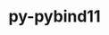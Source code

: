 ---
title: "py-pybind11"
layout: cache
categories: [package, develop-2024-12-22]
meta: {"versions": ["2.13.5"], "compilers": ["gcc@=11.1.0", "gcc@=11.4.0", "gcc@=12.3.0", "gcc@=13.2.0", "gcc@=7.5.0", "gcc@=9.4.0", "oneapi@=2024.2.1"], "oss": ["ubuntu18.04", "ubuntu20.04", "ubuntu22.04", "ubuntu24.04"], "platforms": ["linux"], "targets": ["aarch64", "neoverse_v2", "ppc64le", "x86_64_v3"], "stacks": ["data-vis-sdk", "e4s", "e4s-neoverse-v2", "e4s-oneapi", "e4s-power", "e4s-rocm-external", "ml-linux-aarch64-cpu", "ml-linux-aarch64-cuda", "ml-linux-x86_64-cpu", "ml-linux-x86_64-cuda", "ml-linux-x86_64-rocm", "radiuss", "root", "tutorial"], "num_specs": 31, "num_specs_by_stack": {"root": 31, "radiuss": 1, "e4s-power": 4, "data-vis-sdk": 1, "e4s-neoverse-v2": 4, "e4s-rocm-external": 1, "e4s": 5, "tutorial": 1, "e4s-oneapi": 5, "ml-linux-aarch64-cpu": 5, "ml-linux-aarch64-cuda": 5, "ml-linux-x86_64-cuda": 5, "ml-linux-x86_64-cpu": 5, "ml-linux-x86_64-rocm": 5}}
spec_details: [{"hash": "z5uh46jgjzc35jbxx6b2g4dgyhf7gvxl", "compiler": "gcc@=7.5.0", "versions": ["2.13.5"], "os": "ubuntu18.04", "platform": "linux", "target": "x86_64_v3", "variants": ["build_system=cmake", "build_type=Release", "generator=ninja", "+ipo"], "stacks": ["root", "radiuss"], "size": "-", "tarball": "https://binaries.spack.io/develop-2024-12-22/build_cache/linux-ubuntu18.04-x86_64_v3/gcc-7.5.0/py-pybind11-2.13.5/linux-ubuntu18.04-x86_64_v3-gcc-7.5.0-py-pybind11-2.13.5-z5uh46jgjzc35jbxx6b2g4dgyhf7gvxl.spack"}, {"hash": "y6tptwttvb2z3riaf24ie224cwyiebp2", "compiler": "gcc@=9.4.0", "versions": ["2.13.5"], "os": "ubuntu20.04", "platform": "linux", "target": "ppc64le", "variants": ["build_system=cmake", "build_type=Release", "generator=ninja", "+ipo"], "stacks": ["root", "e4s-power"], "size": "-", "tarball": "https://binaries.spack.io/develop-2024-12-22/build_cache/linux-ubuntu20.04-ppc64le/gcc-9.4.0/py-pybind11-2.13.5/linux-ubuntu20.04-ppc64le-gcc-9.4.0-py-pybind11-2.13.5-y6tptwttvb2z3riaf24ie224cwyiebp2.spack"}, {"hash": "idkai3orj4svi3tmzuozdldlgh7pd2mz", "compiler": "gcc@=9.4.0", "versions": ["2.13.5"], "os": "ubuntu20.04", "platform": "linux", "target": "ppc64le", "variants": ["build_system=cmake", "build_type=Release", "generator=ninja", "+ipo"], "stacks": ["root", "e4s-power"], "size": "-", "tarball": "https://binaries.spack.io/develop-2024-12-22/build_cache/linux-ubuntu20.04-ppc64le/gcc-9.4.0/py-pybind11-2.13.5/linux-ubuntu20.04-ppc64le-gcc-9.4.0-py-pybind11-2.13.5-idkai3orj4svi3tmzuozdldlgh7pd2mz.spack"}, {"hash": "6xhns5ihc5n4fn4ej5tpxlahnmyylcex", "compiler": "gcc@=9.4.0", "versions": ["2.13.5"], "os": "ubuntu20.04", "platform": "linux", "target": "ppc64le", "variants": ["build_system=cmake", "build_type=Release", "generator=ninja", "+ipo"], "stacks": ["root", "e4s-power"], "size": "-", "tarball": "https://binaries.spack.io/develop-2024-12-22/build_cache/linux-ubuntu20.04-ppc64le/gcc-9.4.0/py-pybind11-2.13.5/linux-ubuntu20.04-ppc64le-gcc-9.4.0-py-pybind11-2.13.5-6xhns5ihc5n4fn4ej5tpxlahnmyylcex.spack"}, {"hash": "rxt7jzoabm5f6x5hgxy2ul5koc5vz5rw", "compiler": "gcc@=9.4.0", "versions": ["2.13.5"], "os": "ubuntu20.04", "platform": "linux", "target": "ppc64le", "variants": ["build_system=cmake", "build_type=Release", "generator=ninja", "+ipo"], "stacks": ["root", "e4s-power"], "size": "-", "tarball": "https://binaries.spack.io/develop-2024-12-22/build_cache/linux-ubuntu20.04-ppc64le/gcc-9.4.0/py-pybind11-2.13.5/linux-ubuntu20.04-ppc64le-gcc-9.4.0-py-pybind11-2.13.5-rxt7jzoabm5f6x5hgxy2ul5koc5vz5rw.spack"}, {"hash": "wjpovf56iamxldikfijfi6ssgmu4myfh", "compiler": "gcc@=11.1.0", "versions": ["2.13.5"], "os": "ubuntu20.04", "platform": "linux", "target": "x86_64_v3", "variants": ["build_system=cmake", "build_type=Release", "generator=ninja", "+ipo"], "stacks": ["root", "data-vis-sdk"], "size": "-", "tarball": "https://binaries.spack.io/develop-2024-12-22/build_cache/linux-ubuntu20.04-x86_64_v3/gcc-11.1.0/py-pybind11-2.13.5/linux-ubuntu20.04-x86_64_v3-gcc-11.1.0-py-pybind11-2.13.5-wjpovf56iamxldikfijfi6ssgmu4myfh.spack"}, {"hash": "s2cojgkoxc7qrmfv3fdihmvughd2wxqf", "compiler": "gcc@=11.4.0", "versions": ["2.13.5"], "os": "ubuntu22.04", "platform": "linux", "target": "neoverse_v2", "variants": ["build_system=cmake", "build_type=Release", "generator=ninja", "+ipo"], "stacks": ["root", "e4s-neoverse-v2"], "size": "-", "tarball": "https://binaries.spack.io/develop-2024-12-22/build_cache/linux-ubuntu22.04-neoverse_v2/gcc-11.4.0/py-pybind11-2.13.5/linux-ubuntu22.04-neoverse_v2-gcc-11.4.0-py-pybind11-2.13.5-s2cojgkoxc7qrmfv3fdihmvughd2wxqf.spack"}, {"hash": "4emwliwu5hqsevnrwysr4q6ot6zuenwg", "compiler": "gcc@=11.4.0", "versions": ["2.13.5"], "os": "ubuntu22.04", "platform": "linux", "target": "neoverse_v2", "variants": ["build_system=cmake", "build_type=Release", "generator=ninja", "+ipo"], "stacks": ["root", "e4s-neoverse-v2"], "size": "-", "tarball": "https://binaries.spack.io/develop-2024-12-22/build_cache/linux-ubuntu22.04-neoverse_v2/gcc-11.4.0/py-pybind11-2.13.5/linux-ubuntu22.04-neoverse_v2-gcc-11.4.0-py-pybind11-2.13.5-4emwliwu5hqsevnrwysr4q6ot6zuenwg.spack"}, {"hash": "nnsj6qmhqjqcfvcrahfhigbeljyra55x", "compiler": "gcc@=11.4.0", "versions": ["2.13.5"], "os": "ubuntu22.04", "platform": "linux", "target": "neoverse_v2", "variants": ["build_system=cmake", "build_type=Release", "generator=ninja", "+ipo"], "stacks": ["root", "e4s-neoverse-v2"], "size": "-", "tarball": "https://binaries.spack.io/develop-2024-12-22/build_cache/linux-ubuntu22.04-neoverse_v2/gcc-11.4.0/py-pybind11-2.13.5/linux-ubuntu22.04-neoverse_v2-gcc-11.4.0-py-pybind11-2.13.5-nnsj6qmhqjqcfvcrahfhigbeljyra55x.spack"}, {"hash": "kncgyqyiunmg4mo3upg2xzjafizujb42", "compiler": "gcc@=11.4.0", "versions": ["2.13.5"], "os": "ubuntu22.04", "platform": "linux", "target": "neoverse_v2", "variants": ["build_system=cmake", "build_type=Release", "generator=ninja", "+ipo"], "stacks": ["root", "e4s-neoverse-v2"], "size": "-", "tarball": "https://binaries.spack.io/develop-2024-12-22/build_cache/linux-ubuntu22.04-neoverse_v2/gcc-11.4.0/py-pybind11-2.13.5/linux-ubuntu22.04-neoverse_v2-gcc-11.4.0-py-pybind11-2.13.5-kncgyqyiunmg4mo3upg2xzjafizujb42.spack"}, {"hash": "vdpuhfiontpio2ijwbgjal5xebi3jptv", "compiler": "gcc@=11.4.0", "versions": ["2.13.5"], "os": "ubuntu22.04", "platform": "linux", "target": "x86_64_v3", "variants": ["build_system=cmake", "build_type=Release", "generator=ninja", "+ipo"], "stacks": ["root", "e4s-rocm-external", "e4s"], "size": "-", "tarball": "https://binaries.spack.io/develop-2024-12-22/build_cache/linux-ubuntu22.04-x86_64_v3/gcc-11.4.0/py-pybind11-2.13.5/linux-ubuntu22.04-x86_64_v3-gcc-11.4.0-py-pybind11-2.13.5-vdpuhfiontpio2ijwbgjal5xebi3jptv.spack"}, {"hash": "xxmqhxqqk5x52aleernqkl4xw5uvhopn", "compiler": "gcc@=11.4.0", "versions": ["2.13.5"], "os": "ubuntu22.04", "platform": "linux", "target": "x86_64_v3", "variants": ["build_system=cmake", "build_type=Release", "generator=ninja", "+ipo"], "stacks": ["root", "e4s"], "size": "-", "tarball": "https://binaries.spack.io/develop-2024-12-22/build_cache/linux-ubuntu22.04-x86_64_v3/gcc-11.4.0/py-pybind11-2.13.5/linux-ubuntu22.04-x86_64_v3-gcc-11.4.0-py-pybind11-2.13.5-xxmqhxqqk5x52aleernqkl4xw5uvhopn.spack"}, {"hash": "azsczvlku5zvh2ddp7klfsu46dgv4yjb", "compiler": "gcc@=11.4.0", "versions": ["2.13.5"], "os": "ubuntu22.04", "platform": "linux", "target": "x86_64_v3", "variants": ["build_system=cmake", "build_type=Release", "generator=ninja", "+ipo"], "stacks": ["root", "e4s"], "size": "-", "tarball": "https://binaries.spack.io/develop-2024-12-22/build_cache/linux-ubuntu22.04-x86_64_v3/gcc-11.4.0/py-pybind11-2.13.5/linux-ubuntu22.04-x86_64_v3-gcc-11.4.0-py-pybind11-2.13.5-azsczvlku5zvh2ddp7klfsu46dgv4yjb.spack"}, {"hash": "qnccczrv2wfzf2hp5yafkgxv6hfjvdf3", "compiler": "gcc@=11.4.0", "versions": ["2.13.5"], "os": "ubuntu22.04", "platform": "linux", "target": "x86_64_v3", "variants": ["build_system=cmake", "build_type=Release", "generator=ninja", "+ipo"], "stacks": ["root", "e4s"], "size": "-", "tarball": "https://binaries.spack.io/develop-2024-12-22/build_cache/linux-ubuntu22.04-x86_64_v3/gcc-11.4.0/py-pybind11-2.13.5/linux-ubuntu22.04-x86_64_v3-gcc-11.4.0-py-pybind11-2.13.5-qnccczrv2wfzf2hp5yafkgxv6hfjvdf3.spack"}, {"hash": "udoy3zsm3paxdh6jb7lfjgkw2niowl2v", "compiler": "gcc@=11.4.0", "versions": ["2.13.5"], "os": "ubuntu22.04", "platform": "linux", "target": "x86_64_v3", "variants": ["build_system=cmake", "build_type=Release", "generator=ninja", "+ipo"], "stacks": ["root", "e4s"], "size": "-", "tarball": "https://binaries.spack.io/develop-2024-12-22/build_cache/linux-ubuntu22.04-x86_64_v3/gcc-11.4.0/py-pybind11-2.13.5/linux-ubuntu22.04-x86_64_v3-gcc-11.4.0-py-pybind11-2.13.5-udoy3zsm3paxdh6jb7lfjgkw2niowl2v.spack"}, {"hash": "cvr5xcybwl4jkwaqcbesaljzlqiz6oao", "compiler": "gcc@=12.3.0", "versions": ["2.13.5"], "os": "ubuntu22.04", "platform": "linux", "target": "x86_64_v3", "variants": ["build_system=cmake", "build_type=Release", "generator=ninja", "+ipo"], "stacks": ["root", "tutorial"], "size": "-", "tarball": "https://binaries.spack.io/develop-2024-12-22/build_cache/linux-ubuntu22.04-x86_64_v3/gcc-12.3.0/py-pybind11-2.13.5/linux-ubuntu22.04-x86_64_v3-gcc-12.3.0-py-pybind11-2.13.5-cvr5xcybwl4jkwaqcbesaljzlqiz6oao.spack"}, {"hash": "bvfjotxwqx7idziajcc7eczif6hujel4", "compiler": "oneapi@=2024.2.1", "versions": ["2.13.5"], "os": "ubuntu22.04", "platform": "linux", "target": "x86_64_v3", "variants": ["build_system=cmake", "build_type=Release", "generator=ninja", "+ipo"], "stacks": ["root", "e4s-oneapi"], "size": "-", "tarball": "https://binaries.spack.io/develop-2024-12-22/build_cache/linux-ubuntu22.04-x86_64_v3/oneapi-2024.2.1/py-pybind11-2.13.5/linux-ubuntu22.04-x86_64_v3-oneapi-2024.2.1-py-pybind11-2.13.5-bvfjotxwqx7idziajcc7eczif6hujel4.spack"}, {"hash": "lky4s2f3uiuwzua5hjcvmgxdkq5apmd6", "compiler": "oneapi@=2024.2.1", "versions": ["2.13.5"], "os": "ubuntu22.04", "platform": "linux", "target": "x86_64_v3", "variants": ["build_system=cmake", "build_type=Release", "generator=ninja", "+ipo"], "stacks": ["root", "e4s-oneapi"], "size": "-", "tarball": "https://binaries.spack.io/develop-2024-12-22/build_cache/linux-ubuntu22.04-x86_64_v3/oneapi-2024.2.1/py-pybind11-2.13.5/linux-ubuntu22.04-x86_64_v3-oneapi-2024.2.1-py-pybind11-2.13.5-lky4s2f3uiuwzua5hjcvmgxdkq5apmd6.spack"}, {"hash": "xsblddl5k7clv43yhclxsmhkv7oktvyy", "compiler": "oneapi@=2024.2.1", "versions": ["2.13.5"], "os": "ubuntu22.04", "platform": "linux", "target": "x86_64_v3", "variants": ["build_system=cmake", "build_type=Release", "generator=ninja", "+ipo"], "stacks": ["root", "e4s-oneapi"], "size": "-", "tarball": "https://binaries.spack.io/develop-2024-12-22/build_cache/linux-ubuntu22.04-x86_64_v3/oneapi-2024.2.1/py-pybind11-2.13.5/linux-ubuntu22.04-x86_64_v3-oneapi-2024.2.1-py-pybind11-2.13.5-xsblddl5k7clv43yhclxsmhkv7oktvyy.spack"}, {"hash": "uzcmvyzdjx4gves2hvjd2qomtr2refr6", "compiler": "oneapi@=2024.2.1", "versions": ["2.13.5"], "os": "ubuntu22.04", "platform": "linux", "target": "x86_64_v3", "variants": ["build_system=cmake", "build_type=Release", "generator=ninja", "+ipo"], "stacks": ["root", "e4s-oneapi"], "size": "-", "tarball": "https://binaries.spack.io/develop-2024-12-22/build_cache/linux-ubuntu22.04-x86_64_v3/oneapi-2024.2.1/py-pybind11-2.13.5/linux-ubuntu22.04-x86_64_v3-oneapi-2024.2.1-py-pybind11-2.13.5-uzcmvyzdjx4gves2hvjd2qomtr2refr6.spack"}, {"hash": "ezrokkuwnicii4n3pxvilczpvlzqz5ah", "compiler": "oneapi@=2024.2.1", "versions": ["2.13.5"], "os": "ubuntu22.04", "platform": "linux", "target": "x86_64_v3", "variants": ["build_system=cmake", "build_type=Release", "generator=ninja", "+ipo"], "stacks": ["root", "e4s-oneapi"], "size": "-", "tarball": "https://binaries.spack.io/develop-2024-12-22/build_cache/linux-ubuntu22.04-x86_64_v3/oneapi-2024.2.1/py-pybind11-2.13.5/linux-ubuntu22.04-x86_64_v3-oneapi-2024.2.1-py-pybind11-2.13.5-ezrokkuwnicii4n3pxvilczpvlzqz5ah.spack"}, {"hash": "26rnvqslniworvbvokwqjusrpqgmovj6", "compiler": "gcc@=13.2.0", "versions": ["2.13.5"], "os": "ubuntu24.04", "platform": "linux", "target": "aarch64", "variants": ["build_system=cmake", "build_type=Release", "generator=ninja", "+ipo"], "stacks": ["root", "ml-linux-aarch64-cpu", "ml-linux-aarch64-cuda"], "size": "-", "tarball": "https://binaries.spack.io/develop-2024-12-22/build_cache/linux-ubuntu24.04-aarch64/gcc-13.2.0/py-pybind11-2.13.5/linux-ubuntu24.04-aarch64-gcc-13.2.0-py-pybind11-2.13.5-26rnvqslniworvbvokwqjusrpqgmovj6.spack"}, {"hash": "u6poawnh2atticymwblfqblcfubq6rgi", "compiler": "gcc@=13.2.0", "versions": ["2.13.5"], "os": "ubuntu24.04", "platform": "linux", "target": "aarch64", "variants": ["build_system=cmake", "build_type=Release", "generator=ninja", "+ipo"], "stacks": ["root", "ml-linux-aarch64-cpu", "ml-linux-aarch64-cuda"], "size": "-", "tarball": "https://binaries.spack.io/develop-2024-12-22/build_cache/linux-ubuntu24.04-aarch64/gcc-13.2.0/py-pybind11-2.13.5/linux-ubuntu24.04-aarch64-gcc-13.2.0-py-pybind11-2.13.5-u6poawnh2atticymwblfqblcfubq6rgi.spack"}, {"hash": "jwukdqw2ujnqrylsdy6pa47rricx7gp6", "compiler": "gcc@=13.2.0", "versions": ["2.13.5"], "os": "ubuntu24.04", "platform": "linux", "target": "aarch64", "variants": ["build_system=cmake", "build_type=Release", "generator=ninja", "+ipo"], "stacks": ["root", "ml-linux-aarch64-cpu", "ml-linux-aarch64-cuda"], "size": "-", "tarball": "https://binaries.spack.io/develop-2024-12-22/build_cache/linux-ubuntu24.04-aarch64/gcc-13.2.0/py-pybind11-2.13.5/linux-ubuntu24.04-aarch64-gcc-13.2.0-py-pybind11-2.13.5-jwukdqw2ujnqrylsdy6pa47rricx7gp6.spack"}, {"hash": "2oaoi6imzmgx7cvwxfebe35qbhjzabkm", "compiler": "gcc@=13.2.0", "versions": ["2.13.5"], "os": "ubuntu24.04", "platform": "linux", "target": "aarch64", "variants": ["build_system=cmake", "build_type=Release", "generator=ninja", "+ipo"], "stacks": ["root", "ml-linux-aarch64-cpu", "ml-linux-aarch64-cuda"], "size": "-", "tarball": "https://binaries.spack.io/develop-2024-12-22/build_cache/linux-ubuntu24.04-aarch64/gcc-13.2.0/py-pybind11-2.13.5/linux-ubuntu24.04-aarch64-gcc-13.2.0-py-pybind11-2.13.5-2oaoi6imzmgx7cvwxfebe35qbhjzabkm.spack"}, {"hash": "gzn777f4lvecvh3qekxwkkx7tn67m4y4", "compiler": "gcc@=13.2.0", "versions": ["2.13.5"], "os": "ubuntu24.04", "platform": "linux", "target": "aarch64", "variants": ["build_system=cmake", "build_type=Release", "generator=ninja", "+ipo"], "stacks": ["root", "ml-linux-aarch64-cpu", "ml-linux-aarch64-cuda"], "size": "-", "tarball": "https://binaries.spack.io/develop-2024-12-22/build_cache/linux-ubuntu24.04-aarch64/gcc-13.2.0/py-pybind11-2.13.5/linux-ubuntu24.04-aarch64-gcc-13.2.0-py-pybind11-2.13.5-gzn777f4lvecvh3qekxwkkx7tn67m4y4.spack"}, {"hash": "2eyu2p3sdtkc3u7enouqds3tc7edqa7t", "compiler": "gcc@=13.2.0", "versions": ["2.13.5"], "os": "ubuntu24.04", "platform": "linux", "target": "x86_64_v3", "variants": ["build_system=cmake", "build_type=Release", "generator=ninja", "+ipo"], "stacks": ["root", "ml-linux-x86_64-cuda", "ml-linux-x86_64-cpu", "ml-linux-x86_64-rocm"], "size": "-", "tarball": "https://binaries.spack.io/develop-2024-12-22/build_cache/linux-ubuntu24.04-x86_64_v3/gcc-13.2.0/py-pybind11-2.13.5/linux-ubuntu24.04-x86_64_v3-gcc-13.2.0-py-pybind11-2.13.5-2eyu2p3sdtkc3u7enouqds3tc7edqa7t.spack"}, {"hash": "qrhwasmkawnkrp2kfennwnvd7pr5hvyh", "compiler": "gcc@=13.2.0", "versions": ["2.13.5"], "os": "ubuntu24.04", "platform": "linux", "target": "x86_64_v3", "variants": ["build_system=cmake", "build_type=Release", "generator=ninja", "+ipo"], "stacks": ["root", "ml-linux-x86_64-cuda", "ml-linux-x86_64-cpu", "ml-linux-x86_64-rocm"], "size": "-", "tarball": "https://binaries.spack.io/develop-2024-12-22/build_cache/linux-ubuntu24.04-x86_64_v3/gcc-13.2.0/py-pybind11-2.13.5/linux-ubuntu24.04-x86_64_v3-gcc-13.2.0-py-pybind11-2.13.5-qrhwasmkawnkrp2kfennwnvd7pr5hvyh.spack"}, {"hash": "iionjelzjviyd3tsh5vrbldvpbfajx4j", "compiler": "gcc@=13.2.0", "versions": ["2.13.5"], "os": "ubuntu24.04", "platform": "linux", "target": "x86_64_v3", "variants": ["build_system=cmake", "build_type=Release", "generator=ninja", "+ipo"], "stacks": ["root", "ml-linux-x86_64-cuda", "ml-linux-x86_64-cpu", "ml-linux-x86_64-rocm"], "size": "-", "tarball": "https://binaries.spack.io/develop-2024-12-22/build_cache/linux-ubuntu24.04-x86_64_v3/gcc-13.2.0/py-pybind11-2.13.5/linux-ubuntu24.04-x86_64_v3-gcc-13.2.0-py-pybind11-2.13.5-iionjelzjviyd3tsh5vrbldvpbfajx4j.spack"}, {"hash": "5luzvix6tnln5rwgc2q55d5eyt7ekzdg", "compiler": "gcc@=13.2.0", "versions": ["2.13.5"], "os": "ubuntu24.04", "platform": "linux", "target": "x86_64_v3", "variants": ["build_system=cmake", "build_type=Release", "generator=ninja", "+ipo"], "stacks": ["root", "ml-linux-x86_64-cuda", "ml-linux-x86_64-cpu", "ml-linux-x86_64-rocm"], "size": "-", "tarball": "https://binaries.spack.io/develop-2024-12-22/build_cache/linux-ubuntu24.04-x86_64_v3/gcc-13.2.0/py-pybind11-2.13.5/linux-ubuntu24.04-x86_64_v3-gcc-13.2.0-py-pybind11-2.13.5-5luzvix6tnln5rwgc2q55d5eyt7ekzdg.spack"}, {"hash": "g5go3qzp6nlxjnf4xvwww3eqnldnbgn5", "compiler": "gcc@=13.2.0", "versions": ["2.13.5"], "os": "ubuntu24.04", "platform": "linux", "target": "x86_64_v3", "variants": ["build_system=cmake", "build_type=Release", "generator=ninja", "+ipo"], "stacks": ["root", "ml-linux-x86_64-cuda", "ml-linux-x86_64-cpu", "ml-linux-x86_64-rocm"], "size": "-", "tarball": "https://binaries.spack.io/develop-2024-12-22/build_cache/linux-ubuntu24.04-x86_64_v3/gcc-13.2.0/py-pybind11-2.13.5/linux-ubuntu24.04-x86_64_v3-gcc-13.2.0-py-pybind11-2.13.5-g5go3qzp6nlxjnf4xvwww3eqnldnbgn5.spack"}]
---